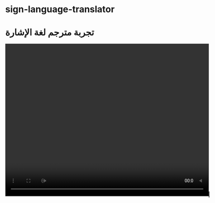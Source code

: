 # sign-language-translator<!DOCTYPE html>
<html lang="ar">
<head>
  <meta charset="UTF-8" />
  <title>مترجم لغة الإشارة</title>
  <style>
    video, canvas {
      transform: scaleX(-1);
      width: 640px;
      height: 480px;
      border: 1px solid #333;
    }
  </style>
  <script src="https://cdn.jsdelivr.net/npm/@mediapipe/hands/hands.js"></script>
  <script src="https://cdn.jsdelivr.net/npm/@mediapipe/drawing_utils/drawing_utils.js"></script>
  <script src="https://cdn.jsdelivr.net/npm/@mediapipe/camera_utils/camera_utils.js"></script>
</head>
<body>

<h1>تجربة مترجم لغة الإشارة</h1>

<video id="video" playsinline></video>
<canvas id="canvas"></canvas>

<script>
  const videoElement = document.getElementById('video');
  const canvasElement = document.getElementById('canvas');
  const canvasCtx = canvasElement.getContext('2d');

  const hands = new Hands({
    locateFile: (file) => {
      return `https://cdn.jsdelivr.net/npm/@mediapipe/hands/${file}`;
    }
  });

  hands.setOptions({
    maxNumHands: 1,
    modelComplexity: 1,
    minDetectionConfidence: 0.7,
    minTrackingConfidence: 0.5
  });

  hands.onResults(onResults);

  function onResults(results) {
    canvasCtx.save();
    canvasCtx.clearRect(0, 0, canvasElement.width, canvasElement.height);
    canvasCtx.drawImage(results.image, 0, 0, canvasElement.width, canvasElement.height);

    if (results.multiHandLandmarks) {
      for (const landmarks of results.multiHandLandmarks) {
        drawConnectors(canvasCtx, landmarks, HAND_CONNECTIONS,
                       {color: '#00FF00', lineWidth: 5});
        drawLandmarks(canvasCtx, landmarks, {color: '#FF0000', lineWidth: 2});
      }
    }
    canvasCtx.restore();
  }

  const camera = new Camera(videoElement, {
    onFrame: async () => {
      await hands.send({image: videoElement});
    },
    width: 640,
    height: 480
  });
  camera.start();

  videoElement.addEventListener('loadeddata', () => {
    canvasElement.width = videoElement.videoWidth;
    canvasElement.height = videoElement.videoHeight;
  });
</script>

</body>
</html>
